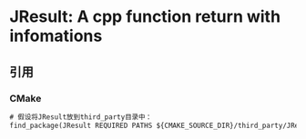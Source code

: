 # JResult: A cpp function return with infomations

## 引用

### CMake

```CMakeList.txt
# 假设将JResult放到third_party目录中：
find_package(JResult REQUIRED PATHS ${CMAKE_SOURCE_DIR}/third_party/JResult)
```